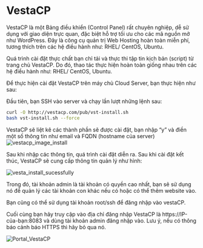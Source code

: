 # VestaCP
VestaCP là một Bảng điều khiển (Control Panel) rất chuyên nghiệp, dễ sử dụng với giao diện trực quan, đặc biệt hỗ trợ tối ưu cho các mã nguồn mở như WordPress. Đây là công cụ quản trị Web Hosting hoàn toàn miễn phí, tương thích trên các hệ điều hành như: RHEL/ CentOS, Ubuntu.

Quá trình cài đặt thực chất bạn chỉ tải và thực thi tập tin kịch bản (script) từ trang chủ VestaCP. Do đó, thao tác thực hiện hoàn toàn giống nhau trên các hệ điều hành như: RHEL/ CentOS, Ubuntu.

Để thực hiện cài đặt VestaCP trên máy chủ Cloud Server, bạn thực hiện như sau:

Đầu tiên, bạn SSH vào server và chạy lần lượt những lệnh sau:

```bash
curl -O http://vestacp.com/pub/vst-install.sh
bash vst-install.sh --force
```

VestaCP sẽ liệt kê các thành phần sẽ được cài đặt, bạn nhập “y” và điền một số thông tin như email và FQDN (hostname của server)
![vestacp_image_install](sdfdsf)

Sau khi nhập các thông tin, quá trình cài đặt diễn ra. Sau khi cài đặt kết thúc, VestaCP sẽ cung cấp thông tin quản lý như hình:

![vesta_install_sucessfully](sdfsdfsdf)

Trong đó, tài khoản admin là tài khoản có quyền cao nhất, bạn sẽ sử dụng nó để quản lý các tài khoản con khác nếu có hoặc có thể thêm website vào.

Bạn cũng có thể sử dụng tài khoản root/ssh để đăng nhập vào vestaCP.

Cuối cùng bạn hãy truy cập vào địa chỉ đăng nhập VestaCP là https://IP-của-bạn:8083 và dùng tài khoản admin đăng nhập vào. Lưu ý, nếu có thông báo cảnh báo HTTPS thì hãy bỏ qua nó.

![Portal_VestaCP](dsfdsfsdfsdf)

